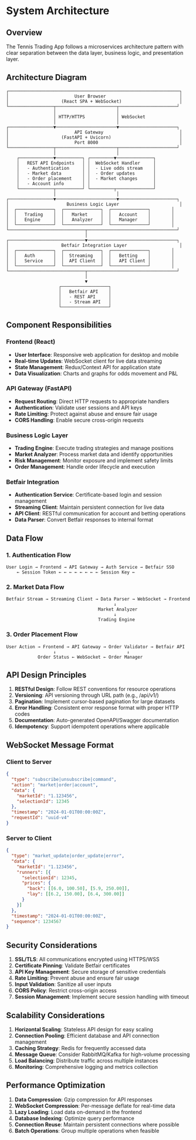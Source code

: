 # System Architecture

## Overview

The Tennis Trading App follows a microservices architecture pattern with clear separation between the data layer, business logic, and presentation layer.

## Architecture Diagram

```
┌─────────────────────────────────────────────────────────────────┐
│                         User Browser                            │
│                    (React SPA + WebSocket)                      │
└─────────────────┬───────────────────────┬──────────────────────┘
                  │                       │
                  │ HTTP/HTTPS            │ WebSocket
                  │                       │
┌─────────────────▼───────────────────────▼──────────────────────┐
│                         API Gateway                             │
│                    (FastAPI + Uvicorn)                          │
│                         Port 8000                               │
└─────────────────┬───────────────────────┬──────────────────────┘
                  │                       │
    ┌─────────────▼──────────┐ ┌─────────▼──────────────┐
    │   REST API Endpoints   │ │  WebSocket Handler     │
    │   - Authentication     │ │  - Live odds stream    │
    │   - Market data        │ │  - Order updates       │
    │   - Order placement    │ │  - Market changes      │
    │   - Account info       │ │                        │
    └─────────────┬──────────┘ └─────────┬──────────────┘
                  │                       │
┌─────────────────▼───────────────────────▼──────────────────────┐
│                      Business Logic Layer                       │
│  ┌──────────────┐  ┌──────────────┐  ┌──────────────┐        │
│  │   Trading    │  │   Market     │  │   Account    │        │
│  │   Engine     │  │   Analyzer   │  │   Manager    │        │
│  └──────────────┘  └──────────────┘  └──────────────┘        │
└─────────────────────────────┬──────────────────────────────────┘
                              │
┌─────────────────────────────▼──────────────────────────────────┐
│                    Betfair Integration Layer                    │
│  ┌──────────────┐  ┌──────────────┐  ┌──────────────┐        │
│  │   Auth       │  │  Streaming   │  │   Betting    │        │
│  │   Service    │  │  API Client  │  │   API Client │        │
│  └──────────────┘  └──────────────┘  └──────────────┘        │
└─────────────────────────────┬──────────────────────────────────┘
                              │
                              ▼
                    ┌──────────────────┐
                    │   Betfair API    │
                    │   - REST API     │
                    │   - Stream API   │
                    └──────────────────┘
```

## Component Responsibilities

### Frontend (React)
- **User Interface**: Responsive web application for desktop and mobile
- **Real-time Updates**: WebSocket client for live data streaming
- **State Management**: Redux/Context API for application state
- **Data Visualization**: Charts and graphs for odds movement and P&L

### API Gateway (FastAPI)
- **Request Routing**: Direct HTTP requests to appropriate handlers
- **Authentication**: Validate user sessions and API keys
- **Rate Limiting**: Protect against abuse and ensure fair usage
- **CORS Handling**: Enable secure cross-origin requests

### Business Logic Layer
- **Trading Engine**: Execute trading strategies and manage positions
- **Market Analyzer**: Process market data and identify opportunities
- **Risk Management**: Monitor exposure and implement safety limits
- **Order Management**: Handle order lifecycle and execution

### Betfair Integration
- **Authentication Service**: Certificate-based login and session management
- **Streaming Client**: Maintain persistent connection for live data
- **API Client**: RESTful communication for account and betting operations
- **Data Parser**: Convert Betfair responses to internal format

## Data Flow

### 1. Authentication Flow
```
User Login → Frontend → API Gateway → Auth Service → Betfair SSO
    ← Session Token ← ← ← ← ← ← ← ← Session Key ←
```

### 2. Market Data Flow
```
Betfair Stream → Streaming Client → Data Parser → WebSocket → Frontend
                                         ↓
                                   Market Analyzer
                                         ↓
                                   Trading Engine
```

### 3. Order Placement Flow
```
User Action → Frontend → API Gateway → Order Validator → Betfair API
                  ↓                           ↓
            Order Status ← WebSocket ← Order Manager
```

## API Design Principles

1. **RESTful Design**: Follow REST conventions for resource operations
2. **Versioning**: API versioning through URL path (e.g., /api/v1/)
3. **Pagination**: Implement cursor-based pagination for large datasets
4. **Error Handling**: Consistent error response format with proper HTTP codes
5. **Documentation**: Auto-generated OpenAPI/Swagger documentation
6. **Idempotency**: Support idempotent operations where applicable

## WebSocket Message Format

### Client to Server
```json
{
  "type": "subscribe|unsubscribe|command",
  "action": "market|order|account",
  "data": {
    "marketId": "1.123456",
    "selectionId": 12345
  },
  "timestamp": "2024-01-01T00:00:00Z",
  "requestId": "uuid-v4"
}
```

### Server to Client
```json
{
  "type": "market_update|order_update|error",
  "data": {
    "marketId": "1.123456",
    "runners": [{
      "selectionId": 12345,
      "prices": {
        "back": [[6.0, 100.50], [5.9, 250.00]],
        "lay": [[6.2, 150.00], [6.4, 300.00]]
      }
    }]
  },
  "timestamp": "2024-01-01T00:00:00Z",
  "sequence": 1234567
}
```

## Security Considerations

1. **SSL/TLS**: All communications encrypted using HTTPS/WSS
2. **Certificate Pinning**: Validate Betfair certificates
3. **API Key Management**: Secure storage of sensitive credentials
4. **Rate Limiting**: Prevent abuse and ensure fair usage
5. **Input Validation**: Sanitize all user inputs
6. **CORS Policy**: Restrict cross-origin access
7. **Session Management**: Implement secure session handling with timeout

## Scalability Considerations

1. **Horizontal Scaling**: Stateless API design for easy scaling
2. **Connection Pooling**: Efficient database and API connection management
3. **Caching Strategy**: Redis for frequently accessed data
4. **Message Queue**: Consider RabbitMQ/Kafka for high-volume processing
5. **Load Balancing**: Distribute traffic across multiple instances
6. **Monitoring**: Comprehensive logging and metrics collection

## Performance Optimization

1. **Data Compression**: Gzip compression for API responses
2. **WebSocket Compression**: Per-message deflate for real-time data
3. **Lazy Loading**: Load data on-demand in the frontend
4. **Database Indexing**: Optimize query performance
5. **Connection Reuse**: Maintain persistent connections where possible
6. **Batch Operations**: Group multiple operations when feasible